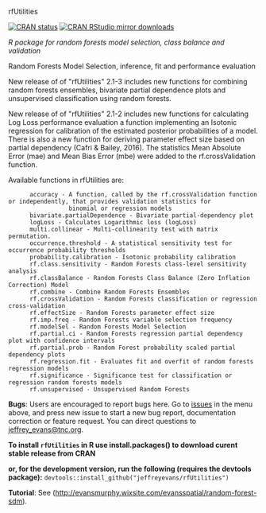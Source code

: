 rfUtilities

[![CRAN
status](http://www.r-pkg.org/badges/version/rfUtilities)](https://cran.r-project.org/package=rfUtilities)
[![CRAN RStudio mirror
downloads](http://cranlogs.r-pkg.org/badges/grand-total/rfUtilities)](https://cran.r-project.org/package=rfUtilities)

*R package for random forests model selection, class balance and validation*

Random Forests Model Selection, inference, fit and performance evaluation

New release of of "rfUtilities" 2.1-3 includes new functions for combining random forests ensembles, bivariate partial dependence plots and unsupervised classification using random forests.   

New release of of "rfUtilities" 2.1-2 includes new functions for calculating Log Loss performance evaluation a function implementing an Isotonic regression for calibration of the estimated posterior probabilities of a model. There is also a new function for deriving parameter effect size based on partial dependency (Cafri & Bailey, 2016). The statistics Mean Absolute Error (mae) and Mean Bias Error (mbe) were added to the rf.crossValidation function. 

Available functions in rfUtilities are:

          accuracy - A function, called by the rf.crossValidation function or independently, that provides validation statistics for    
                     binomial or regression models
          bivariate.partialDependence - Bivariate partial-dependency plot
          logLoss - Calculates Logarithmic loss (logLoss)
          multi.collinear - Multi-collinearity test with matrix permutation.
          occurrence.threshold - A statistical sensitivity test for occurrence probability thresholds
          probability.calibration - Isotonic probability calibration
          rf.class.sensitivity - Random Forests class-level sensitivity analysis
          rf.classBalance - Random Forests Class Balance (Zero Inflation Correction) Model
          rf.combine - Combine Random Forests Ensembles
          rf.crossValidation - Random Forests classification or regression cross-validation
          rf.effectSize - Random Forests parameter effect size
          rf.imp.freq - Random Forests variable selection frequency
          rf.modelSel - Random Forests Model Selection
          rf.partial.ci - Random Forests regression partial dependency plot with confidence intervals
          rf.partial.prob - Random Forest probability scaled partial dependency plots
          rf.regression.fit - Evaluates fit and overfit of random forests regression models
          rf.significance - Significance test for classification or regression random forests models
          rf.unsupervised - Unsupervised Random Forests
          
**Bugs**: Users are encouraged to report bugs here. Go to [issues](https://github.com/jeffreyevans/rfUtilities/issues) in the menu above, and press new issue to start a new bug report, documentation correction or feature request. You can direct questions to <jeffrey_evans@tnc.org>.

**To install `rfUtilities` in R use install.packages() to download curent stable release from CRAN** 

**or, for the development version, run the following (requires the devtools package):**
`devtools::install_github("jeffreyevans/rfUtilities")`

**Tutorial**: See (http://evansmurphy.wixsite.com/evansspatial/random-forest-sdm).
